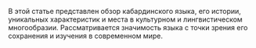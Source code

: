 В этой статье представлен обзор кабардинского языка, его истории, уникальных характеристик и места в культурном и лингвистическом многообразии. Рассматривается значимость языка с точки зрения его сохранения и изучения в современном мире.